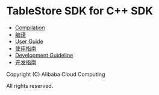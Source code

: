 # TableStore SDK for C++ SDK

* [Compilation](doc/compilation.en_US.md)
* [编译](doc/compilation.zh_CN.md)
* [User Guide](doc/user_guide.en_US.md)
* [使用指南](doc/user_guide.zh_CN.md)
* [Development Guideline](doc/development.en_US.md)
* [开发指南](doc/development.zh_CN.md)

Copyright (C) Alibaba Cloud Computing

All rights reserved.

